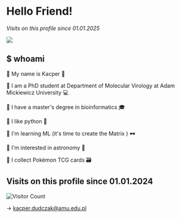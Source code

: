 # Hello Friend!

*Visits on this profile since 01.01.2025*

![](https://komarev.com/ghpvc/?username=your-AvirFroge&color=green)

## $ whoami

:floppy_disk: My name is Kacper :octopus:

:floppy_disk: I am a PhD student at Department of Molecular Virology at Adam Mickiewicz University :computer:

:floppy_disk: I have a master's degree in bioinformatics :mortar_board:

:floppy_disk: I like python :snake:

:floppy_disk: I'm learning ML (it's time to create the Matrix ) :dark_sunglasses:

:floppy_disk: I'm interested in astronomy :telescope:

:floppy_disk: I collect Pokémon TCG cards :card_file_box:
<!--
[![GitHub Streak](https://streak-stats.demolab.com?user=AvirFrog&theme=tokyonight-duo&background=45%2C000000%2C711370)](https://git.io/streak-stats)
-->
## Visits on this profile since 01.01.2024

![Visitor Count](https://profile-counter.glitch.me/{AvirFrog}/count.svg)
<!--
### number of visits to this profile in 2024
*464*


`it's not a bug it's a feature`
-->
-> kacper.dudczak@amu.edu.pl
